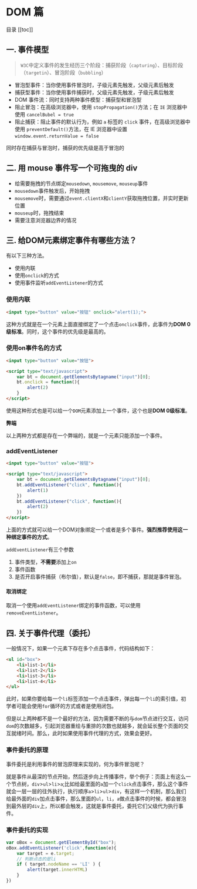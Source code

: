 # DOM 篇
目录
[[toc]]
## 一. 事件模型

> `W3C`中定义事件的发生经历三个阶段：捕获阶段（`capturing`）、目标阶段（`targetin`）、冒泡阶段（`bubbling`）

- 冒泡型事件：当你使用事件冒泡时，子级元素先触发，父级元素后触发
- 捕获型事件：当你使用事件捕获时，父级元素先触发，子级元素后触发
- DOM 事件流：同时支持两种事件模型：捕获型和冒泡型
- 阻止冒泡：在高级浏览器中，使用 `stopPropagation()`方法；在 `IE` 浏览器中使用 `cancelBubel = true`
- 阻止捕获：阻止事件的默认行为，例如 `a` 标签的 `click` 事件，在高级浏览器中使用 `preventDefault()`方法，在 IE 浏览器中设置 `window.event.returnValue = false`

同时存在捕获与冒泡时，捕获的优先级是高于冒泡的

## 二. 用 mouse 事件写一个可拖曳的 div

- 给需要拖拽的节点绑定`mousedown`, `mousemove`, `mouseup`事件
- `mousedown`事件触发后，开始拖拽
- `mousemove`时，需要通过`event.clientX`和`clientY`获取拖拽位置，并实时更新位置
- `mouseup`时，拖拽结束
- 需要注意浏览器边界的情况

## 三. 给DOM元素绑定事件有哪些方法？

有以下三种方法。

- 使用内联
- 使用`onclick`的方式
- 使用事件监听`addEventListener`的方式

### 使用内联

```html
<input type="button" value="按钮" onclick="alert(1);">
```

这种方式就是在一个元素上面直接绑定了一个点击`onclick`事件，此事件为**DOM 0级标准**。同时，这个事件的优先级是最高的。

### 使用on事件名的方式

```html
<input type="button" value="按钮">

<script type="text/javascript">
	var bt = document.getElementsBytagname("input")[0];
	bt.onclick = function(){
		alert(2)
	}
</script>
```

使用这种形式也是可以给一个`DOM`元素添加上一个事件，这个也是**DOM 0级标准**。

**弊端**

以上两种方式都是存在一个弊端的，就是一个元素只能添加一个事件。

### addEventListener

```html
<input type="button" value="按钮">

<script type="text/javascript">
	var bt = document.getElementsBytagname("input")[0];
	bt.addEventListener("click", function(){
		alert(1)
	})
	bt.addEventListener("click", function(){
		alert(2)
	})
</script>
```

上面的方式就可以给一个DOM对象绑定一个或者是多个事件。**强烈推荐使用这一种绑定事件的方式**。

`addEventListener`有三个参数

1. 事件类型，**不需要**添加上`on`
2. 事件函数
3. 是否开启事件捕获（布尔值），默认是`false`，即不捕获，那就是事件冒泡。

#### 取消绑定

取消一个使用`addEventListener`绑定的事件函数，可以使用`removeEventListener`。

## 四. 关于事件代理（委托）

一般情况下，如果一个元素下存在多个点击事件，代码结构如下：

```html
<ul id="box">
	<li>list-1</li>
	<li>list-2</li>
	<li>list-3</li>
	<li>list-4</li>
</ul>
```

此时，如果你要给每一个`li`标签添加一个点击事件，弹出每一个`li`的索引值，初学者可能会使用`for`循环的方式或者是使用闭包。

但是以上两种都不是一个最好的方法，因为需要不断的与`dom`节点进行交互，访问`dom`的次数越多，引起浏览器重绘与重排的次数也就越多，就会延长整个页面的交互就绪时间。那么，此时如果使用事件代理的方式，效果会更好。 

### 事件委托的原理

事件委托是利用事件的冒泡原理来实现的，何为事件冒泡呢？

就是事件从最深的节点开始，然后逐步向上传播事件，举个例子：页面上有这么一个节点树，`div`>`ul`>`li`>`a`;比如给最里面的`a`加一个`click`点击事件，那么这个事件就会一层一层的往外执行，执行顺序`a`>`li`>`ul`>`div`，有这样一个机制，那么我们给最外面的`div`加点击事件，那么里面的`ul`，`li`，`a`做点击事件的时候，都会冒泡到最外层的`div`上，所以都会触发，这就是事件委托，委托它们父级代为执行事件。

### 事件委托的实现

```js
var oBox = document.getElementById("box");
oBox.addEventListener('click',function(e){
	var target = e.target;
	// 判断点击的是li
	if ( target.nodeName == 'LI' ) {
		alert(target.innerHTML)
	}
})
```

